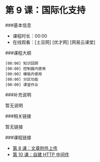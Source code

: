 第 9 课：国际化支持
==========================

###基本信息

- 课程时长：00:00
- 在线观看：[土豆网] [优才网] [网易云课堂]

###课程大纲

	[00:00] 知识回顾
	[00:00] 控制器内使用
	[00:00] 模板内使用
	[00:00] 分区功能
	[00:00] 课堂作业
	
###补充说明

暂无说明

###相关链接

暂无链接

###课程链接

- [第 8 课：文章附件上传](../lecture8/lecture8.md)
- [第 10 课：自建 HTTP 中间件](../lecture10/lecture10.md)
